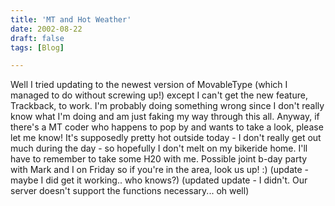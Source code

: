 ```yaml
---
title: 'MT and Hot Weather'
date: 2002-08-22
draft: false
tags: [Blog]

---
```


Well I tried updating to the newest version of MovableType (which I managed to do without screwing up!) except I can't get the new feature, Trackback, to work. I'm probably doing something wrong since I don't really know what I'm doing and am just faking my way through this all. Anyway, if there's a MT coder who happens to pop by and wants to take a look, please let me know! It's supposedly pretty hot outside today - I don't really get out much during the day - so hopefully I don't melt on my bikeride home. I'll have to remember to take some H20 with me. Possible joint b-day party with Mark and I on Friday so if you're in the area, look us up! :) (update - maybe I did get it working.. who knows?) (updated update - I didn't. Our server doesn't support the functions necessary... oh well)